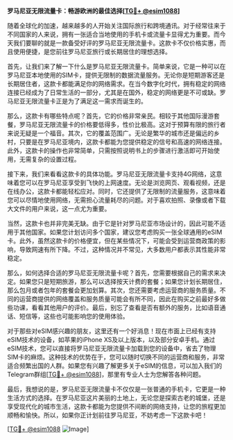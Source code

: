 **罗马尼亚无限流量卡：畅游欧洲的最佳选择[[TG💪+ @esim1088](https://t.me/s/esim1088)]**

随着全球化的加速，越来越多的人开始关注国际旅行和跨境通讯。对于经常往来于不同国家的人来说，拥有一张适合当地使用的手机卡或流量卡显得尤为重要。而今天我们要聊的就是一款备受好评的罗马尼亚无限流量卡。这款卡不仅价格实惠，而且使用便捷，是您前往罗马尼亚旅行或长期居住的理想选择。

首先，让我们来了解一下什么是罗马尼亚无限流量卡。简单来说，它是一种可以在罗马尼亚本地使用的SIM卡，提供无限制的数据流量服务。无论你是短期游客还是长期居住者，这款卡都能满足你的网络需求。在当今数字化时代，拥有稳定的网络连接已经成为了日常生活的一部分，尤其是在国外，稳定的网络更是不可或缺。罗马尼亚无限流量卡正是为了满足这一需求而诞生的。

那么，这款卡有哪些特点呢？首先，它的价格非常亲民。相较于其他国际漫游套餐，罗马尼亚无限流量卡的价格要低得多，性价比极高。这对于预算有限的旅行者来说无疑是一个福音。其次，它的覆盖范围广。无论是繁华的城市还是偏远的乡村，只要是在罗马尼亚境内，这款卡都能为您提供稳定的信号和高速的网络连接。此外，这款卡的操作也非常简单，只需按照说明书上的步骤进行激活即可开始使用，无需复杂的设置过程。

接下来，我们来看看这款卡的具体功能。罗马尼亚无限流量卡支持4G网络，这意味着您可以在罗马尼亚享受到飞快的上网速度。无论是浏览网页、观看视频，还是在线办公，这款卡都能轻松应对。同时，它还提供了无限制的流量服务，这意味着您可以尽情地使用网络，无需担心流量耗尽的问题。对于喜欢拍照、录像或者下载大文件的用户来说，这一点尤为重要。

当然，这款卡也并非完美无缺。由于它是针对罗马尼亚市场设计的，因此可能不适用于其他国家。如果您计划访问多个国家，建议您考虑购买一张全球通用的eSIM卡。此外，虽然这款卡的价格便宜，但在某些情况下，可能会受到运营商政策的影响，导致网速有所下降。不过，这种情况并不常见，大多数用户都表示其性能非常稳定。

那么，如何选择合适的罗马尼亚无限流量卡呢？首先，您需要根据自己的需求来决定。如果您只是短期旅游，那么可以选择按天计费的套餐；如果您计划长期居住，那么包月或者包年的套餐会更加划算。其次，您还需要考虑运营商的服务质量。不同的运营商提供的网络覆盖和服务质量可能会有所不同，因此在购买之前最好多做些功课，看看其他用户的评价。最后，别忘了查看是否有额外的服务，比如语音通话、短信等，这些也可能影响您的使用体验。

对于那些对eSIM感兴趣的朋友，这里还有一个好消息！现在市面上已经有支持eSIM技术的设备，如苹果的iPhone XS及以上版本，以及部分安卓手机。通过eSIM技术，您可以直接将罗马尼亚无限流量卡加载到您的设备中，省去了物理SIM卡的麻烦。这种技术的优势在于，您可以随时切换不同的运营商和服务，非常适合频繁出国的人群。如果您有兴趣了解更多关于eSIM的信息，可以加入我们的Telegram群组[[TG💪+ @esim1088](https://t.me/s/esim1088)]，那里有专业人士为您解答各种问题。

最后，我想说的是，罗马尼亚无限流量卡不仅仅是一张普通的手机卡，它更是一种生活方式的选择。在罗马尼亚这片美丽的土地上，无论您是探索古老的城堡，还是享受现代化的城市生活，这款卡都能为您提供不间断的网络支持，让您的旅程更加顺畅和愉快。所以，如果你正计划前往罗马尼亚，不妨考虑一下这款卡吧！

[[TG💪+ @esim1088](https://t.me/s/esim1088) ![Image](https://i.postimg.cc/4NQfJmqS/Snipaste-2025-05-13-00-14-12.png)]